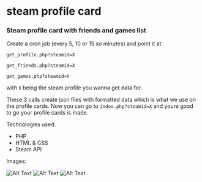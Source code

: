 # steam profile card
### Steam profile card with friends and games list

Create a cron job (every 5, 10 or 15 so minutes) and point it at 

`get_profile.php?steamid=X`

`get_friends.php?steamid=X`
 
`get_games.php?steamid=X`
   
 with `X` being the steam profile you wanna get data for.
   
 These 3 calls create json files with formatted data which is what we use on the profile cards. Now you can go to `index.php?steamid=X` and youre good to go your profile cards is made.
 
 Technologies used:
 
 * PHP
 * HTML & CSS
 * Steam API

Images:

![Alt Text](https://i.imgur.com/xItJj84.png)
![Alt Text](https://i.imgur.com/mRwcaWv.png)
![Alt Text](https://i.imgur.com/azMHWq9.png)
